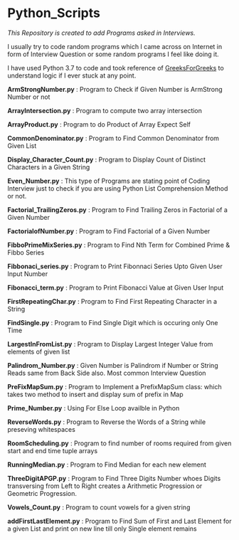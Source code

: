 # Python_Scripts

*This Repository is created to add Programs asked in Interviews.*

I usually try to code random programs which I came across on Internet in form of Interview Question or some random programs I feel like doing it.

I have used Python 3.7 to code and took reference of [GreeksForGreeks](https://www.geeksforgeeks.org/python-programming-language/) to understand logic if I ever stuck at any point.

**ArmStrongNumber.py** : Program to Check if Given Number is ArmStrong Number or not

**ArrayIntersection.py** : Program to compute two array intersection

**ArrayProduct.py** : Program to do Product of Array Expect Self

**CommonDenominator.py** : Program to Find Common Denominator from Given List

**Display_Character_Count.py** : Program to Display Count of Distinct Characters in a Given String

**Even_Number.py** : This type of Programs are stating point of Coding Interview just to check if you are using Python List Comprehension Method or not.

**Factorial_TrailingZeros.py** : Program to Find Trailing Zeros in Factorial of a Given Number

**FactorialofNumber.py** : Program to Find Factorial of a Given Number

**FibboPrimeMixSeries.py** : Program to Find Nth Term for Combined Prime & Fibbo Series 

**Fibbonaci_series.py** : Program to Print Fibonnaci Series Upto Given User Input Number

**Fibonacci_term.py** : Program to Print Fibonacci Value at Given User Input 

**FirstRepeatingChar.py** : Program to Find First Repeating Character in a String

**FindSingle.py** : Program to Find Single Digit which is occuring only One Time

**LargestInFromList.py** : Program to Display Largest Integer Value from elements of given list

**Palindrom_Number.py** : Given Number is Palindrom if Number or String Reads same from Back Side also. Most common Interview Question

**PreFixMapSum.py** : Program to Implement a PrefixMapSum class: which takes two method to insert and display sum of prefix in Map 

**Prime_Number.py** : Using For Else Loop availble in Python 

**ReverseWords.py** : Program to Reverse the Words of a String while preseving whitespaces

**RoomScheduling.py** : Program to find number of rooms required from given start and end time tuple arrays

**RunningMedian.py** : Program to Find Median for each new element

**ThreeDigitAPGP.py** : Program to Find Three Digits Number whoes Digits transversing from Left to Right creates a Arithmetic Progression or Geometric Progression.

**Vowels_Count.py** : Program to count vowels for a given string

**addFirstLastElement.py** : Program to Find Sum of First and Last Element for a given List and print on new line till only Single element remains
